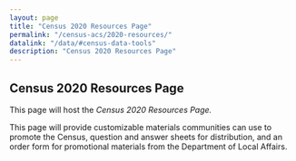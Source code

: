 ```yaml
---
layout: page
title: "Census 2020 Resources Page"
permalink: "/census-acs/2020-resources/"
datalink: "/data/#census-data-tools"
description: "Census 2020 Resources Page"
---
```


## Census 2020 Resources Page<br>
 
This page will host the *Census 2020 Resources Page.*
 
This page will provide customizable materials communities can use to promote the Census, question and answer sheets for distribution, and an order form for promotional materials from the Department of Local Affairs.
 

